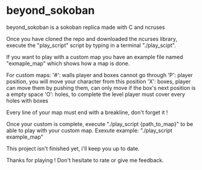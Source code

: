 # beyond_sokoban
beyond_sokoban is a sokoban replica made with C and ncruses

Once you have cloned the repo and downloaded the ncurses library, execute the "play_script" script by typing in a terminal "./play_scipt".

If you want to play with a custom map you have an example file named "exmaple_map" which shows how a map is done.

For custom maps:
    '#': walls player and boxes cannot go through
    'P': player position, you will move your character from this position
    'X': boxes, player can move them by pushing them, can only move if the box's next position is a empty space
    'O': holes, to complete the level player must cover every holes with boxes

Every line of your map must end with a breakline, don't forget it !

Once your custom is complete, execute "./play_script {path_to_map}" to be able to play with your custom map.
Exexute example: "./play_script example_map"

This project isn't finished yet, i'll keep you up to date.

Thanks for playing ! Don't hesitate to rate or give me feedback.